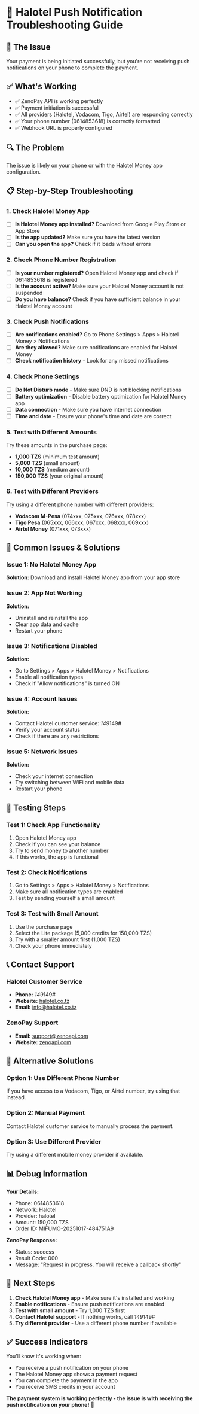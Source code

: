 # 📱 Halotel Push Notification Troubleshooting Guide

## 🎯 **The Issue**
Your payment is being initiated successfully, but you're not receiving push notifications on your phone to complete the payment.

## ✅ **What's Working**
- ✅ ZenoPay API is working perfectly
- ✅ Payment initiation is successful
- ✅ All providers (Halotel, Vodacom, Tigo, Airtel) are responding correctly
- ✅ Your phone number (0614853618) is correctly formatted
- ✅ Webhook URL is properly configured

## 🔍 **The Problem**
The issue is likely on your phone or with the Halotel Money app configuration.

## 📋 **Step-by-Step Troubleshooting**

### **1. Check Halotel Money App**
- [ ] **Is Halotel Money app installed?** Download from Google Play Store or App Store
- [ ] **Is the app updated?** Make sure you have the latest version
- [ ] **Can you open the app?** Check if it loads without errors

### **2. Check Phone Number Registration**
- [ ] **Is your number registered?** Open Halotel Money app and check if 0614853618 is registered
- [ ] **Is the account active?** Make sure your Halotel Money account is not suspended
- [ ] **Do you have balance?** Check if you have sufficient balance in your Halotel Money account

### **3. Check Push Notifications**
- [ ] **Are notifications enabled?** Go to Phone Settings > Apps > Halotel Money > Notifications
- [ ] **Are they allowed?** Make sure notifications are enabled for Halotel Money
- [ ] **Check notification history** - Look for any missed notifications

### **4. Check Phone Settings**
- [ ] **Do Not Disturb mode** - Make sure DND is not blocking notifications
- [ ] **Battery optimization** - Disable battery optimization for Halotel Money app
- [ ] **Data connection** - Make sure you have internet connection
- [ ] **Time and date** - Ensure your phone's time and date are correct

### **5. Test with Different Amounts**
Try these amounts in the purchase page:
- **1,000 TZS** (minimum test amount)
- **5,000 TZS** (small amount)
- **10,000 TZS** (medium amount)
- **150,000 TZS** (your original amount)

### **6. Test with Different Providers**
Try using a different phone number with different providers:
- **Vodacom M-Pesa** (074xxx, 075xxx, 076xxx, 078xxx)
- **Tigo Pesa** (065xxx, 066xxx, 067xxx, 068xxx, 069xxx)
- **Airtel Money** (071xxx, 073xxx)

## 🚨 **Common Issues & Solutions**

### **Issue 1: No Halotel Money App**
**Solution:** Download and install Halotel Money app from your app store

### **Issue 2: App Not Working**
**Solution:** 
- Uninstall and reinstall the app
- Clear app data and cache
- Restart your phone

### **Issue 3: Notifications Disabled**
**Solution:**
- Go to Settings > Apps > Halotel Money > Notifications
- Enable all notification types
- Check if "Allow notifications" is turned ON

### **Issue 4: Account Issues**
**Solution:**
- Contact Halotel customer service: *149*149#
- Verify your account status
- Check if there are any restrictions

### **Issue 5: Network Issues**
**Solution:**
- Check your internet connection
- Try switching between WiFi and mobile data
- Restart your phone

## 🧪 **Testing Steps**

### **Test 1: Check App Functionality**
1. Open Halotel Money app
2. Check if you can see your balance
3. Try to send money to another number
4. If this works, the app is functional

### **Test 2: Check Notifications**
1. Go to Settings > Apps > Halotel Money > Notifications
2. Make sure all notification types are enabled
3. Test by sending yourself a small amount

### **Test 3: Test with Small Amount**
1. Use the purchase page
2. Select the Lite package (5,000 credits for 150,000 TZS)
3. Try with a smaller amount first (1,000 TZS)
4. Check your phone immediately

## 📞 **Contact Support**

### **Halotel Customer Service**
- **Phone:** *149*149#
- **Website:** [halotel.co.tz](https://halotel.co.tz)
- **Email:** info@halotel.co.tz

### **ZenoPay Support**
- **Email:** support@zenoapi.com
- **Website:** [zenoapi.com](https://zenoapi.com)

## 🔄 **Alternative Solutions**

### **Option 1: Use Different Phone Number**
If you have access to a Vodacom, Tigo, or Airtel number, try using that instead.

### **Option 2: Manual Payment**
Contact Halotel customer service to manually process the payment.

### **Option 3: Use Different Provider**
Try using a different mobile money provider if available.

## 📊 **Debug Information**

**Your Details:**
- Phone: 0614853618
- Network: Halotel
- Provider: halotel
- Amount: 150,000 TZS
- Order ID: MIFUMO-20251017-484751A9

**ZenoPay Response:**
- Status: success
- Result Code: 000
- Message: "Request in progress. You will receive a callback shortly"

## 🎯 **Next Steps**

1. **Check Halotel Money app** - Make sure it's installed and working
2. **Enable notifications** - Ensure push notifications are enabled
3. **Test with small amount** - Try 1,000 TZS first
4. **Contact Halotel support** - If nothing works, call *149*149#
5. **Try different provider** - Use a different phone number if available

## ✅ **Success Indicators**

You'll know it's working when:
- You receive a push notification on your phone
- The Halotel Money app shows a payment request
- You can complete the payment in the app
- You receive SMS credits in your account

**The payment system is working perfectly - the issue is with receiving the push notification on your phone!** 📱
